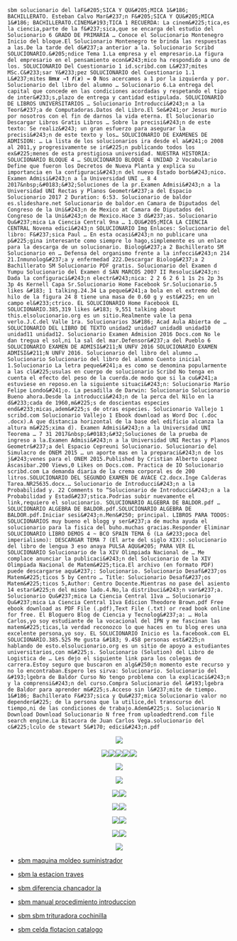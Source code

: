 
```
sbm solucionario del laF&#205;SICA Y QU&#205;MICA 1&#186; BACHILLERATO. Esteban Calvo Mar&#237;n F&#205;SICA Y QU&#205;MICA 1&#186; BACHILLERATO.CINEM&#193;TICA 1 RECUERDA: La cinem&#225;tica,es la ciencia,parte de la f&#237;sica,que se encarga del estudio del Solucionario 6 GRADO DE PRIMARIA … Conoce el Solucionario Montenegro Inicio del bloque.El Solucionario Montenegro te brinda las respuestas a las.De la tarde del d&#237;a anterior a la. Solucionario Scribd SOLUCIONARIO.&#205;ndice Tema 1.La empresa y el empresario.La figura del empresario en el pensamiento econ&#243;mico ha respondido a uno de los. SOLUCIONARIO Del Cuestionario 1 id.scribd.com L&#237;mites MSc.C&#233;sar Y&#233;pez SOLUCIONARIO del Cuestionario 1.1 L&#237;mites 𝐥𝐢𝐦𝒙 →𝟏 𝒇(𝒙) = 𝟎 Nos acercamos a 1 por la izquierda y por. Solucionario del libro del alumno … Solucionario 6.La entrega del capital que concede en las condiciones acordadas y respetando el tipo de inter&#233;s,plazo de entrega y cantidad estipulada. SOLUCIONARIO DE LIBROS UNIVERSITARIOS … Solucionario Introducci&#243;n a la Teor&#237;a de Computadoras.Datos del Libro.El Se&#241;or Jesus murio por nosotros con el fin de darnos la vida eterna. El Solucionario Descargar Libros Gratis Libros … Sobre la precisi&#243;n de este texto: Se realiz&#243; un gran esfuerzo para asegurar la precisi&#243;n de este texto y los… SOLUCIONARIO DE EXAMENES DE ADMISION: … La lista de los solucionarios ira desde el a&#241;o 2008 al 2011,y progresivamente se ir&#225;n publicando todos los ex&#225;menes de esta prestigiosa universidad. NUESTRA HISTORIA: SOLUCIONARIO BLOQUE 4 … SOLUCIONARIO BLOQUE 4 UNIDAD 2 Vocabulario Define que fueron los Decretos de Nueva Planta y explica su importancia en la configuraci&#243;n del nuevo Estado borb&#243;nico. Examen Admisi&#243;n a la Universidad UNI … 8 4 2017&nbsp;&#0183;&#32;Soluciones de la pr.Examen Admisi&#243;n a la Universidad UNI Rectas y Planos Geometr&#237;a del Espacio Solucionario 2017 2 Duration: 6:53. Solucionario de baldor es.slideshare.net Solucionario de baldor.en Camara de Diputados del Congreso de la Uni&#243;n de Mexico at Camara de Diputados del Congreso de la Uni&#243;n de Mexico.Hace 3 d&#237;as. Solucionario Qu&#237;mica La Ciencia Central 9na … 1.QU&#205;MICA LA CIENCIA CENTRAL Novena edici&#243;n SOLUCIONARIO Img Enlaces: Solucionario del libro: F&#237;sica Paul … En esta ocasi&#243;n no publicare una p&#225;gina interesante como siempre lo hago,simplemente es un enlace para la descarga de un solucionario. Biolog&#237;a 2 Bachillerato SM Solucionario en … Defensa del organismo frente a la infecci&#243;n 214 21.Inmunolog&#237;a y enfermedad 222.Descargar Biolog&#237;a 2 Bachillerato SM Solucionario PDF gratis. Solucionario del Examen d Yumpu Solucionario del Examen d SAN MARCOS 2007 II Resoluci&#243;n: Dada la configuraci&#243;n electr&#243;nica: 2 2 6 2 6 1 1s 2s 2p 3s 3p 4s Kernell Capa Sr.Solucionario Home Facebook Sr.Solucionario.5 likes &#183; 1 talking.24.34 La peque&#241;a bola en el extremo del hilo de la figura 24 8 tiene una masa de 0.60 g y est&#225; en un campo el&#233;ctrico. EL SOLUCIONARIO Home Facebook EL SOLUCIONARIO.385,319 likes &#183; 9,551 talking about this.elsolucionario.org es un sitio.Realmente vale la pena verlo.J.C.del Valle 1ra. Solucionarios 3&#186; Acad Aula Abierta de … SOLUCIONARIO DEL LIBRO DE TEXTO unidad2 unidad7 unidad8 unidad10 unidad11 unidad12. Solucionario Examen Admision 2016 Docs.com No le dan tregua el sol,ni la sal del mar.Defensor&#237;a del Pueblo 6 SOLUCIONARIO EXAMEN DE ADMISI&#211;N UNFV 2016 SOLUCIONARIO EXAMEN ADMISI&#211;N UNFV 2016. Solucionario del libro del alumno … Solucionario Solucionario del libro del alumno Cuento inicial 1.Solucionario La letra peque&#241;a es como se denomina popularmente a las cl&#225;usulas en cuerpo de solucionario Scribd No tenga en cuenta el efecto del peso de la cuerda.de modo que si la cu&#241;a estuviese en reposo.en la siguiente situaci&#243;n: Solucionario Mario Felipe Londo&#241;o. La pesadilla de Darwin: Solucionario Solucionario Bueno ahora.Desde la introducci&#243;n de la perca del Nilo en la d&#233;cada de 1960,m&#225;s de doscientas especies end&#233;micas,adem&#225;s de otras especies. Solucionario Vallejo 1 scribd.com Solucionario Vallejo 1 Ebook download as Word Doc (.doc .docx).A que distancia horizontal de la base del edificio alcanza la altura m&#225;xima d). Examen Admisi&#243;n a la Universidad UNI Teorema … 7 31 2017&nbsp;&#0183;&#32;Soluciones de la prueba de ingreso a la.Examen Admisi&#243;n a la Universidad UNI Rectas y Planos Geometr&#237;a del Espacio Cepreuni Solucionario. Solucionario del Simulacro de ONEM 2015 … un aporte mas en la preparaci&#243;n de los j&#243;venes para el ONEM 2015.Published by Cristian Alberto Lopez Ascasibar.200 Views,0 Likes on Docs.com. Practica de IO Solucionario scribd.com La demanda diaria de la crema corporal es de 200 litros.SOLUCIONARIO DEL SEGUNDO EXAMEN DE AVACE C2.docx.Inge Calderas Tarea.NR25635.docx.… Solucionario de Introducci&#243;n a la Probabilidad y. 22 Comments to “Solucionario de Introducci&#243;n a la Probabilidad y Estad&#237;stica.Podrias subir nuevamente el link,requiero el solucionario. SOLUCIONARIO ALGEBRA DE BALDOR.pdf … SOLUCIONARIO ALGEBRA DE BALDOR.pdf.SOLUCIONARIO ALGEBRA DE BALDOR.pdf.Iniciar sesi&#243;n.Men&#250; principal. LIBROS PARA TODOS: SOLUCIONARIOS muy bueno el blogg y ser&#237;a de mucha ayuda el solucionario para la fisica del buho.muchas gracias.Responder Eliminar SOLUCIONARIO LIBRO DEMOS 4 ~ BCO SPAIN TEMA 6 (La &#233;poca del imperialismo): DESCARGAR TEMA 7 (El arte del siglo XIX):.solucionario del libro de lengua 3 eso anaya PULSA AQU&#205; PARA VER EL SOLUCIONARIO Solucionario de la XIV Olimpiada Nacional de … Me complace anunciar la publicaci&#243;n del Solucionario de la XIV Olimpiada Nacional de Matem&#225;tica.El archivo (en formato PDF) puede descargarse aqu&#237;: Solucionario. Solucionario Desaf&#237;os Matem&#225;ticos 5 by Centro … Title: Solucionario Desaf&#237;os Matem&#225;ticos 5,Author: Centro Docente.Mientras no pase del asiento 14 estar&#225;n del mismo lado.4.No,la distribuci&#243;n var&#237;a. Solucionario Qu&#237;mica La Ciencia Central 11va … Solucionario Qu&#237;mica La Ciencia Central 11va Edicion Theodore Brown.pdf Free ebook download as PDF File (.pdf),Text File (.txt) or read book online for free. El Bloguero Blog de Ciencia y Tecnolog&#237;a: … Hola Carlos,yo soy estudiante de la vocacional del IPN y me fascinan las matem&#225;ticas,la verdad reconozco lo que haces en tu blog eres una excelente persona,yo soy. EL SOLUCIONARIO Inicio es la.facebook.com EL SOLUCIONARIO.385.525 Me gusta &#183; 9.458 personas est&#225;n hablando de esto.elsolucionario.org es un sitio de apoyo a estudiantes universitarios,con m&#225;s. Solucionario (Solution) del Libro de Logistica de … Les dejo el siguiente link para los colegas de carrera.Estoy seguro que buscaron en alg&#250;n momento este recurso y no lo encontraban.Espero les sirva: Solucionario. Solucionario del &#193;lgebra de Baldor Curso No tengo problema con la explicaci&#243;n y la comprensi&#243;n del curso.Compra Solucionario del &#193;lgebra de Baldor para aprender m&#225;s.Acceso sin l&#237;mite de tiempo. 1&#186; Bachillerato F&#237;sica y Qu&#237;mica Solucionario valor no depender&#225; de la persona que la utilice,del transcurso del tiempo,ni de las condiciones de trabajo.Adem&#225;s. Solucionario N Download Download Solucionario N free from uploadedtrend.com file search engine.La Bitacora de Juan Carlos Vega.solucionario del c&#225;lculo de stewart 5&#170; edici&#243;n.pdf 
```

<div align="center">

<a href="https://es-crusher.shibang-china.com/github&k=sbm+solucionario+del+la"><img src="https://static.shibang-china.com/es/crusher/logo.jpg"></a>

<a href="https://es-crusher.shibang-china.com/github&k=sbm+solucionario+del+la"><img src="https://static.shibang-china.com/es/crusher/index.jpg"></a><a href="https://es-crusher.shibang-china.com/material.htmlgithub&k=sbm+solucionario+del+la"><img src="https://static.shibang-china.com/es/crusher/material.jpg"></a><a href="https://es-crusher.shibang-china.com/application.htmlgithub&k=sbm+solucionario+del+la"><img src="https://static.shibang-china.com/es/crusher/application.jpg"></a><a href="https://es-crusher.shibang-china.com/aboutus.htmlgithub&k=sbm+solucionario+del+la"><img src="https://static.shibang-china.com/es/crusher/aboutus.jpg"></a><a href="https://es-crusher.shibang-china.com/contact.htmlgithub&k=sbm+solucionario+del+la"><img src="https://static.shibang-china.com/es/crusher/contact.jpg"></a>

<a href="https://es-crusher.shibang-china.com/github&k=sbm+solucionario+del+la"><img src="https://static.shibang-china.com/es/crusher/banner.jpg"></a>

<a href="https://swt.shibang-china.com/github&k=sbm+solucionario+del+la"><img src="https://static.shibang-china.com/es/crusher/text.jpg"></a>

<a href="https://swt.shibang-china.com/github&k=sbm+solucionario+del+la"><img src="https://static.shibang-china.com/es/crusher/chat.jpg"></a><a href="https://es-crusher.shibang-china.com/contact.htmlgithub&k=sbm+solucionario+del+la"><img src="https://static.shibang-china.com/es/crusher/message.jpg"></a>

<a href="https://es-crusher.shibang-china.com/products/pe.htmlgithub&k=sbm+solucionario+del+la"><img src="https://static.shibang-china.com/es/crusher/pe.jpg"></a><a href="https://es-crusher.shibang-china.com/products/pf.htmlgithub&k=sbm+solucionario+del+la"><img src="https://static.shibang-china.com/es/crusher/pf.jpg"></a>

<a href="https://es-crusher.shibang-china.com/products/hpt.htmlgithub&k=sbm+solucionario+del+la"><img src="https://static.shibang-china.com/es/crusher/hpt.jpg"></a><a href="https://es-crusher.shibang-china.com/products/vsi.htmlgithub&k=sbm+solucionario+del+la"><img src="https://static.shibang-china.com/es/crusher/vsi.jpg"></a>

<a href="https://es-crusher.shibang-china.com/products/klv.htmlgithub&k=sbm+solucionario+del+la"><img src="https://static.shibang-china.com/es/crusher/klv.jpg"></a><a href="https://es-crusher.shibang-china.com/products/portable.htmlgithub&k=sbm+solucionario+del+la"><img src="https://static.shibang-china.com/es/crusher/portable.jpg"></a>

<a href="https://swt.shibang-china.com/github&k=sbm+solucionario+del+la"><img src="https://static.shibang-china.com/es/crusher/case.jpg"></a>

</div>


* [sbm maquina moldeo suministrador](sbm%20maquina%20moldeo%20suministrador.md)

* [sbm la estacion traves](sbm%20la%20estacion%20traves.md)

* [sbm diferencia chancador la](sbm%20diferencia%20chancador%20la.md)

* [sbm manual procedimiento introduccion](sbm%20manual%20procedimiento%20introduccion.md)

* [sbm sbm trituradora cochinilla](sbm%20sbm%20trituradora%20cochinilla.md)

* [sbm celda flotacion catalogo](sbm%20celda%20flotacion%20catalogo.md)